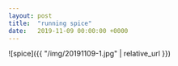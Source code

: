 ```yaml
---
layout: post
title:  "running spice"
date:   2019-11-09 00:00:00 +0000
---
```


![spice]({{ "/img/20191109-1.jpg" | relative_url }})